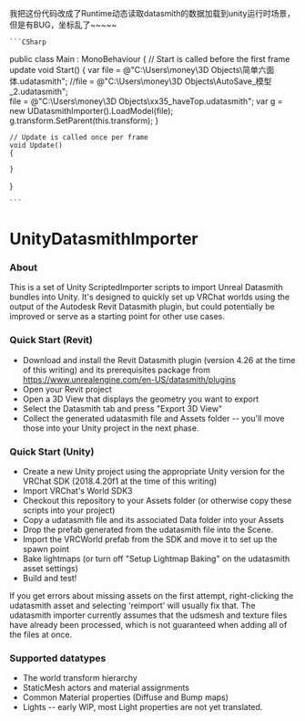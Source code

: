 我把这份代码改成了Runtime动态读取datasmith的数据加载到unity运行时场景，但是有BUG，坐标乱了~~~~~

    ```CSharp
public class Main : MonoBehaviour
{
    // Start is called before the first frame update
    void Start()
    {
        var file = @"C:\Users\money\3D Objects\简单六面体.udatasmith";
        //file = @"C:\Users\money\3D Objects\AutoSave_模型_2.udatasmith";  
        file = @"C:\Users\money\3D Objects\xx35_haveTop.udatasmith";
        var g = new UDatasmithImporter().LoadModel(file);
        g.transform.SetParent(this.transform);
    }

    // Update is called once per frame
    void Update()
    {
        
    }
}

    ```







# UnityDatasmithImporter

### About
This is a set of Unity ScriptedImporter scripts to import Unreal Datasmith bundles into Unity. It's designed to quickly set up VRChat worlds using the output of the Autodesk Revit Datasmith plugin, but could potentially be improved or serve as a starting point for other use cases.

### Quick Start (Revit)
* Download and install the Revit Datasmith plugin (version 4.26 at the time of this writing) and its prerequisites package from https://www.unrealengine.com/en-US/datasmith/plugins
* Open your Revit project
* Open a 3D View that displays the geometry you want to export
* Select the Datasmith tab and press "Export 3D View"
* Collect the generated udatasmith file and Assets folder -- you'll move those into your Unity project in the next phase.

### Quick Start (Unity)
* Create a new Unity project using the appropriate Unity version for the VRChat SDK (2018.4.20f1 at the time of this writing)
* Import VRChat's World SDK3
* Checkout this repository to your Assets folder (or otherwise copy these scripts into your project)
* Copy a udatasmith file and its associated Data folder into your Assets
* Drop the prefab generated from the udatasmith file into the Scene.
* Import the VRCWorld prefab from the SDK and move it to set up the spawn point
* Bake lightmaps (or turn off "Setup Lightmap Baking" on the udatasmith asset settings)
* Build and test!

If you get errors about missing assets on the first attempt, right-clicking the udatasmith asset and selecting 'reimport' will usually fix that. The udatasmith importer currently assumes that the udsmesh and texture files have already been processed, which is not guaranteed when adding all of the files at once.

### Supported datatypes
* The world transform hierarchy
* StaticMesh actors and material assignments
* Common Material properties (Diffuse and Bump maps)
* Lights -- early WIP, most Light properties are not yet translated.


